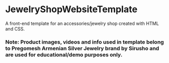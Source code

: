 # JewelryShopWebsiteTemplate
A front-end template for an accessories/jewelry shop created with HTML and CSS.

### Note: Product images, videos and info used in template belong to Pregomesh Armenian Silver Jewelry brand by Sirusho and are used for educational/demo purposes only.


